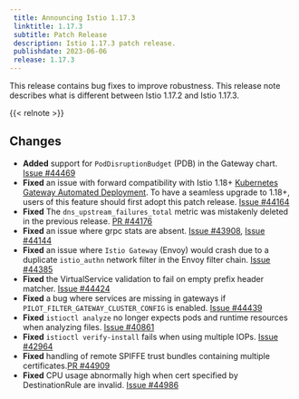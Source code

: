 ```yaml
---
 title: Announcing Istio 1.17.3
 linktitle: 1.17.3
 subtitle: Patch Release
 description: Istio 1.17.3 patch release.
 publishdate: 2023-06-06
 release: 1.17.3
---
```


This release contains bug fixes to improve robustness. This release note describes what is different between Istio 1.17.2 and Istio 1.17.3.

{{< relnote >}}

## Changes

- **Added** support for `PodDisruptionBudget` (PDB) in the Gateway chart. [Issue #44469](https://github.com/istio/istio/issues/44469)
- **Fixed** an issue with forward compatibility with Istio 1.18+ [Kubernetes Gateway Automated Deployment](/pt-br/docs/tasks/traffic-management/ingress/gateway-api/#automated-deployment). To have a seamless upgrade to 1.18+, users of this feature should first adopt this patch release. [Issue #44164](https://github.com/istio/istio/issues/44164)
- **Fixed** The `dns_upstream_failures_total` metric was mistakenly deleted in the previous release. [PR #44176](https://github.com/istio/istio/pull/44176)
- **Fixed** an issue where grpc stats are absent. [Issue #43908](https://github.com/istio/istio/issues/43908), [Issue #44144](https://github.com/istio/istio/issues/44144)
- **Fixed** an issue where `Istio Gateway` (Envoy) would crash due to a duplicate `istio_authn` network filter in the Envoy filter chain. [Issue #44385](https://github.com/istio/istio/issues/44385)
- **Fixed** the VirtualService validation to fail on empty prefix header matcher. [Issue #44424](https://github.com/istio/istio/issues/44424)
- **Fixed** a bug where services are missing in gateways if `PILOT_FILTER_GATEWAY_CLUSTER_CONFIG` is enabled. [Issue #44439](https://github.com/istio/istio/issues/44439)
- **Fixed** `istioctl analyze` no longer expects pods and runtime resources when analyzing files. [Issue #40861](https://github.com/istio/istio/issues/40861)
- **Fixed** `istioctl verify-install` fails when using multiple IOPs. [Issue #42964](https://github.com/istio/istio/issues/42964)
- **Fixed** handling of remote SPIFFE trust bundles containing multiple certificates.[PR #44909](https://github.com/istio/istio/pull/44909)
- **Fixed** CPU usage abnormally high when cert specified by DestinationRule are invalid. [Issue #44986](https://github.com/istio/istio/issues/44986)
